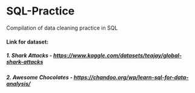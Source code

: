# SQL-Practice
Compilation of data cleaning practice in SQL

#### Link for dataset:
##### 1. Shark Attacks - https://www.kaggle.com/datasets/teajay/global-shark-attacks
##### 2. Awesome Chocolates - https://chandoo.org/wp/learn-sql-for-data-analysis/ 
